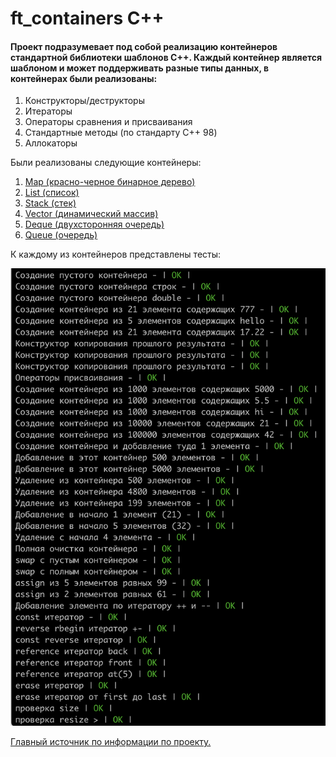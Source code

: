 # ft_containers С++

#### Проект подразумевает под собой реализацию контейнеров стандартной библиотеки шаблонов С++. Каждый контейнер является шаблоном и может поддерживать разные типы данных, в контейнерах были реализованы:
1. Конструкторы/деструкторы
2. Итераторы
3. Операторы сравнения и присваивания
4. Стандартные методы (по стандарту C++ 98)
5. Аллокаторы

Были реализованы следующие контейнеры:
1) [Map (красно-черное бинарное дерево)](http://www.cplusplus.com/reference/map/map/?kw=map "Map (бинарное дерево)")
2) [List (список)](http://www.cplusplus.com/reference/list/list/?kw=list "List (список)")
3) [Stack (стек)](http://www.cplusplus.com/reference/stack/stack/?kw=stack "Stack (стек)")
4) [Vector (динамический массив)](http://www.cplusplus.com/reference/vector/vector/?kw=vector "Vector (динамический массив)")
5) [Deque (двухсторонняя очередь)](http://www.cplusplus.com/reference/deque/deque/ "Deque (двухсторонняя очередь)")
6) [Queue (очередь)](http://www.cplusplus.com/reference/queue/queue/?kw=queue "Queue (очередь)")

К каждому из контейнеров представлены тесты:

![Тесты](https://raw.githubusercontent.com/atomatoe/ft_containers/master/screenshot/tester.png?token=ARB66CGSG3GWMGBE7Z5F33TALIOU2)

[Главный источник по информации по проекту.](http://www.cplusplus.com "Ссылка")
